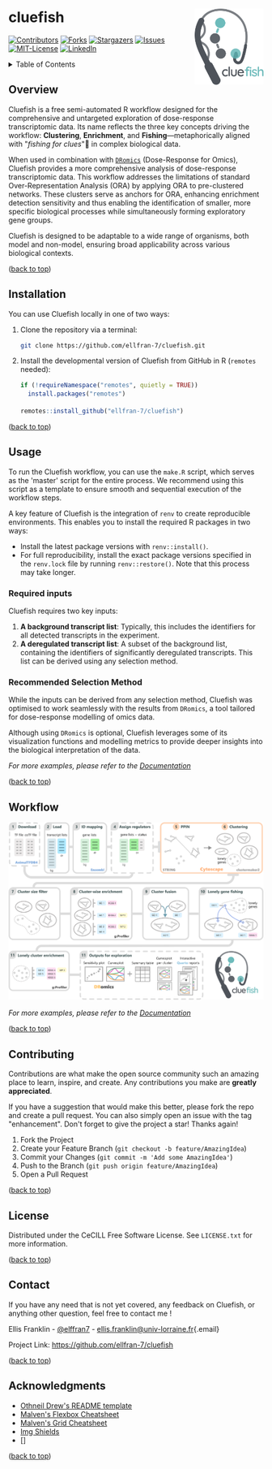 <!-- Improved compatibility of back to top link: See: https://github.com/ellfran-7/cluefish/pull/73 -->

<a id="readme-top"></a> <!--
*** Thanks for checking out the Best-README-Template. If you have a suggestion
*** that would make this better, please fork the repo and create a pull request
*** or simply open an issue with the tag "enhancement".
*** Don't forget to give the project a star!
*** Thanks again! Now go create something AMAZING! :D
-->

<!-- PROJECT LOGO -->

# cluefish <img src='man/figures/cluefish-logo-with-text.png' alt="Logo" align="right" height="150" /></a>



<!-- PROJECT SHIELDS -->

<!--
*** I'm using markdown "reference style" links for readability.
*** Reference links are enclosed in brackets [ ] instead of parentheses ( ).
*** See the bottom of this document for the declaration of the reference variables
*** for contributors-url, forks-url, etc. This is an optional, concise syntax you may use.
*** https://www.markdownguide.org/basic-syntax/#reference-style-links
-->

[![Contributors][contributors-shield]][contributors-url]
[![Forks][forks-shield]][forks-url]
[![Stargazers][stars-shield]][stars-url]
[![Issues][issues-shield]][issues-url]
[![MIT-License][license-shield]][license-url]
[![LinkedIn][linkedin-shield]][linkedin-url]


<!-- TABLE OF CONTENTS -->

<details>

<summary>Table of Contents</summary>

<ol>

<li><a href="#overview">Overview</a></li>

<li><a href="#installation">Installation</a></li>

<li><a href="#usage">Usage</a></li>

<ul>

<li><a href="#required-inputs">Required inputs</a></li>

<li><a href="#recommended-selection-method">Recommended Selection
Method</a></li>

</ul>

<li><a href="#contributing">Contributing</a></li>

<li><a href="#license">License</a></li>

<li><a href="#contact">Contact</a></li>

<li><a href="#acknowledgments">Acknowledgments</a></li>

</ol>

</details>

<!-- ABOUT THE PROJECT -->

## Overview

<!-- [![Product Name Screen Shot][product-screenshot]](https://example.com) -->

Cluefish is a free semi-automated R workflow designed for the comprehensive and
untargeted exploration of dose-response transcriptomic data. Its name
reflects the three key concepts driving the workflow: **Clustering**,
**Enrichment**, and **Fishing**—metaphorically aligned with "*fishing
for clues*"🎣 in complex biological data. 

When used in combination with
[`DRomics`](https://lbbe-software.github.io/DRomics/) (Dose-Response for
Omics), Cluefish provides a more comprehensive analysis of dose-response
transcriptomic data. This workflow addresses the limitations of standard
Over-Representation Analysis (ORA) by applying ORA to pre-clustered
networks. These clusters serve as anchors for ORA, enhancing enrichment
detection sensitivity and thus enabling the identification of smaller,
more specific biological processes while simultaneously forming
exploratory gene groups.

Cluefish is designed to be adaptable to a wide range of organisms, both
model and non-model, ensuring broad applicability across various
biological contexts.



<p align="right">

(<a href="#readme-top">back to top</a>)

</p>

<!-- INSTALLATION -->

## Installation

You can use Cluefish locally in one of two ways:

1.  Clone the repository via a terminal:

    ``` sh
    git clone https://github.com/ellfran-7/cluefish.git
    ```

2.  Install the developmental version of Cluefish from GitHub in R
    (`remotes` needed):

    ``` r
    if (!requireNamespace("remotes", quietly = TRUE))
      install.packages("remotes")

    remotes::install_github("ellfran-7/cluefish")
    ```

<p align="right">

(<a href="#readme-top">back to top</a>)

</p>

<!-- USAGE EXAMPLES -->

## Usage

To run the Cluefish workflow, you can use the `make.R` script, which serves as
the 'master' script for the entire process. We recommend using this
script as a template to ensure smooth and sequential execution of the
workflow steps.

A key feature of Cluefish is the integration of `renv` to create
reproducible environments. This enables you to install the required R
packages in two ways:

-   Install the latest package versions with `renv::install()`.
-   For full reproducibility, install the exact package versions
    specified in the `renv.lock` file by running `renv::restore()`. Note
    that this process may take longer.


### Required inputs

Cluefish requires two key inputs:

1.  **A background transcript list**: Typically, this includes the
    identifiers for all detected transcripts in the experiment.
2.  **A deregulated transcript list**: A subset of the background list,
    containing the identifiers of significantly deregulated transcripts.
    This list can be derived using any selection method.

### Recommended Selection Method

While the inputs can be derived from any selection method, Cluefish was optimised to work seamlessly with the results from `DRomics`, a tool tailored for dose-response modelling of omics data.

Although using `DRomics` is optional, Cluefish leverages some of its visualization functions and modelling metrics to provide deeper insights into the biological interpretation of the data.

*For more examples, please refer to the
[Documentation](https://example.com)*

<p align="right">

(<a href="#readme-top">back to top</a>)

</p>


<!-- WORKFLOW -->

## Workflow

<p align="center">
  <img src="man/figures/cluefish-schematic-2024-09-27-rm-asterisk.png" alt="Cluefish schematic" width="600"/>
</p>

*For more examples, please refer to the
[Documentation](https://example.com)*

<p align="right">

(<a href="#readme-top">back to top</a>)

</p>


<!-- CONTRIBUTING -->

## Contributing

Contributions are what make the open source community such an amazing
place to learn, inspire, and create. Any contributions you make are
**greatly appreciated**.

If you have a suggestion that would make this better, please fork the
repo and create a pull request. You can also simply open an issue with
the tag "enhancement". Don't forget to give the project a star! Thanks
again! 

1.  Fork the Project
2.  Create your Feature Branch (`git checkout -b feature/AmazingIdea`)
3.  Commit your Changes (`git commit -m 'Add some AmazingIdea'`)
4.  Push to the Branch (`git push origin feature/AmazingIdea`)
5.  Open a Pull Request

<p align="right">

(<a href="#readme-top">back to top</a>)

</p>


<!-- LICENSE -->

## License

Distributed under the CeCILL Free Software License. See `LICENSE.txt`
for more information.

<p align="right">

(<a href="#readme-top">back to top</a>)

</p>

<!-- CONTACT -->

## Contact

If you have any need that is not yet covered, any feedback on Cluefish,
or anything other question, feel free to contact me !

Ellis Franklin - [\@elffran7](https://twitter.com/elffran7) -
[ellis.franklin\@univ-lorraine.fr](mailto:ellis.franklin@univ-lorraine.fr){.email}

Project Link: <https://github.com/ellfran-7/cluefish>

<p align="right">

(<a href="#readme-top">back to top</a>)

</p>

<!-- ACKNOWLEDGMENTS -->

## Acknowledgments

-   [Othneil Drew's README template](https://github.com/ellfran-7/cluefish)
-   [Malven's Flexbox Cheatsheet](https://flexbox.malven.co/)
-   [Malven's Grid Cheatsheet](https://grid.malven.co/)
-   [Img Shields](https://shields.io/)
-   []

<p align="right">

(<a href="#readme-top">back to top</a>)

</p>


<!-- MARKDOWN LINKS & IMAGES -->
<!-- https://www.markdownguide.org/basic-syntax/#reference-style-links -->
[contributors-shield]: https://img.shields.io/github/contributors/ellfran-7/cluefish.svg?style=flat-square
[contributors-url]: https://github.com/ellfran-7/cluefish/graphs/contributors
[forks-shield]: https://img.shields.io/github/forks/ellfran-7/cluefish.svg?style=flat-square
[forks-url]: https://github.com/ellfran-7/cluefish/network/members
[stars-shield]: https://img.shields.io/github/stars/ellfran-7/cluefish.svg?style=flat-square
[stars-url]: https://github.com/ellfran-7/cluefish/stargazers
[issues-shield]: https://img.shields.io/github/issues/ellfran-7/cluefish.svg?style=flat-square
[issues-url]: https://github.com/ellfran-7/cluefish/issues
[license-shield]: https://img.shields.io/github/license/ellfran-7/cluefish.svg?style=flat-square
[license-url]: https://github.com/ellfran-7/cluefish/blob/main/LICENSE.txt
[linkedin-shield]: https://img.shields.io/badge/-LinkedIn-black.svg?style=flat-square&logo=linkedin&colorB=555
[linkedin-url]: https://linkedin.com/in/ellis-franklin-6188831ba
